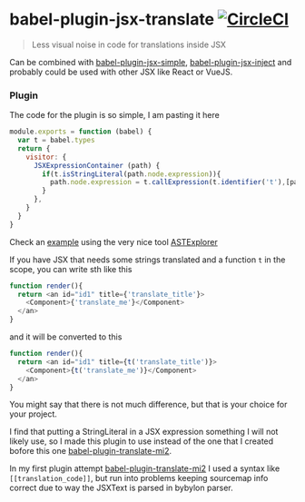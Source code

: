 # babel-plugin-jsx-translate [![CircleCI](https://img.shields.io/circleci/project/hrgdavor/babel-plugin-jsx-translate.svg?maxAge=2592011)](https://circleci.com/gh/hrgdavor/babel-plugin-jsx-translate)

> Less visual noise in code for translations inside JSX

Can be combined with [babel-plugin-jsx-simple](https://github.com/hrgdavor/babel-plugin-jsx-simple),
[babel-plugin-jsx-inject](https://github.com/hrgdavor/babel-plugin-jsx-inject)
and probably could be used with other JSX like React or VueJS.

### Plugin

The code for the plugin is so simple, I am pasting it here

``` js
module.exports = function (babel) {
  var t = babel.types
  return {
    visitor: {
      JSXExpressionContainer (path) {
        if(t.isStringLiteral(path.node.expression)){
          path.node.expression = t.callExpression(t.identifier('t'),[path.node.expression]);
        }
      },
    }
  }
}
```

Check an [example](http://astexplorer.net/#/gist/ed60b4743288670c35e5a490e1835b31/1f55992a8284d29b898d0fb85a6caa80ef608f17) 
using the very nice tool [ASTExplorer](http://astexplorer.net)

If you have JSX that needs some strings translated and a function `t` in the scope, you can write sth like this

``` js
function render(){ 
  return <an id="id1" title={'translate_title'}>
    <Component>{'translate_me'}</Component>
  </an>
}
```

and it will be converted to this

``` js
function render(){ 
  return <an id="id1" title={t('translate_title')}>
    <Component>{t('translate_me')}</Component>
  </an>
}
```

You might say that there is not much difference, but that is your choice for your project.

I find that putting a StringLiteral in a JSX expression something I will not likely use,
so I made this plugin to use instead of the one that I created bofore this one 
[babel-plugin-translate-mi2](https://github.com/hrgdavor/babel-plugin-translate-mi2).

In my first plugin attempt [babel-plugin-translate-mi2](https://github.com/hrgdavor/babel-plugin-translate-mi2) 
I used a syntax like `[[translation_code]]`, but run into problems keeping sourcemap
info correct due to way the JSXText is parsed in bybylon parser.

